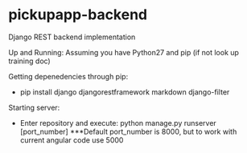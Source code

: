 pickupapp-backend
=================

Django REST backend implementation

Up and Running:
Assuming you have Python27 and pip (if not look up training doc)

Getting depenedencies through pip:
  - pip install django djangorestframework markdown django-filter

Starting server:
  - Enter repository and execute:
    python manage.py runserver [port_number]
    ***Default port_number is 8000, but to work with current angular code use 5000
